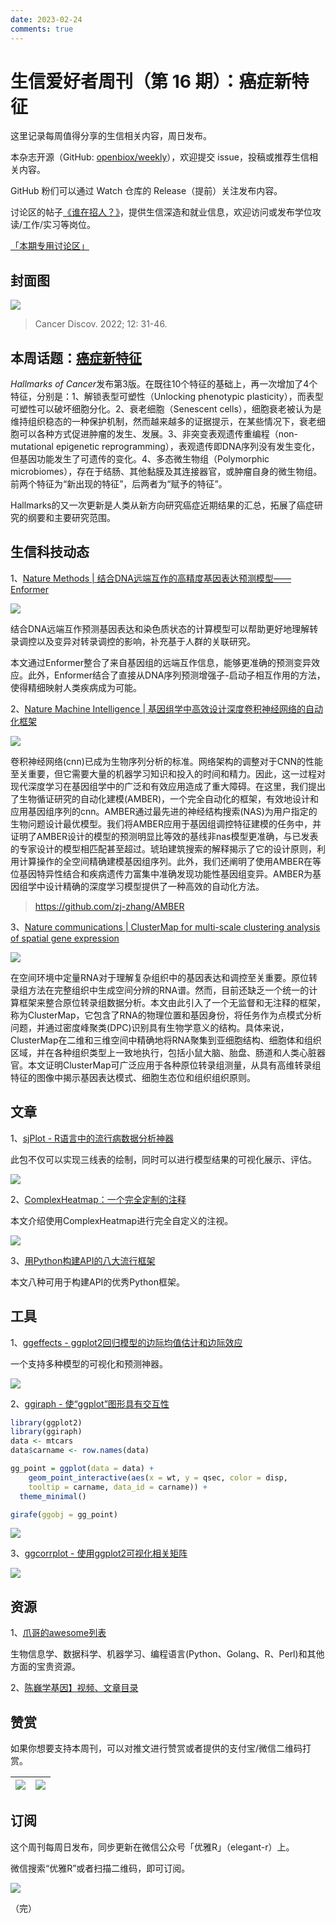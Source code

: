 ```yaml
---
date: 2023-02-24
comments: true
---
```


# 生信爱好者周刊（第 16 期）：癌症新特征

这里记录每周值得分享的生信相关内容，周日发布。

本杂志开源（GitHub: [openbiox/weekly](https://github.com/openbiox/weekly)），欢迎提交 issue，投稿或推荐生信相关内容。

GitHub 粉们可以通过 Watch 仓库的 Release（提前）关注发布内容。

讨论区的帖子[《谁在招人？》](https://github.com/openbiox/weekly/issues/2)，提供生信深造和就业信息，欢迎访问或发布学位攻读/工作/实习等岗位。

[「本期专用讨论区」](https://github.com/openbiox/weekly/issues/428)

## 封面图


![](https://gitee.com/ShixiangWang/ImageCollection/raw/master/2022-1-16/1642323259179-image.png)

> Cancer Discov. 2022; 12: 31-46. 

## 本周话题：[癌症新特征](https://mp.weixin.qq.com/s/mpxVT3BdL8Xr3nJxxGA05w)

*Hallmarks of Cancer*发布第3版。在既往10个特征的基础上，再一次增加了4个特征，分别是：1、解锁表型可塑性（Unlocking phenotypic plasticity），而表型可塑性可以破坏细胞分化。2、衰老细胞（Senescent cells），细胞衰老被认为是维持组织稳态的一种保护机制，然而越来越多的证据提示，在某些情况下，衰老细胞可以各种方式促进肿瘤的发生、发展。3、非突变表观遗传重编程（non-mutational epigenetic reprogramming），表观遗传即DNA序列没有发生变化，但基因功能发生了可遗传的变化。4、多态微生物组（Polymorphic microbiomes），存在于结肠、其他黏膜及其连接器官，或肿瘤自身的微生物组。前两个特征为“新出现的特征”，后两者为“赋予的特征”。

Hallmarks的又一次更新是人类从新方向研究癌症近期结果的汇总，拓展了癌症研究的纲要和主要研究范围。

## 生信科技动态

1、[Nature Methods | 结合DNA远端互作的高精度基因表达预测模型——Enformer](https://mp.weixin.qq.com/s/6SAQ9zFJpDFDz7HvUqoAVw)


![](https://gitee.com/ShixiangWang/ImageCollection/raw/master/2022-1-16/1642323805924-image.png)

结合DNA远端互作预测基因表达和染色质状态的计算模型可以帮助更好地理解转录调控以及变异对转录调控的影响，补充基于人群的关联研究。

本文通过Enformer整合了来自基因组的远端互作信息，能够更准确的预测变异效应。此外，Enformer结合了直接从DNA序列预测增强子-启动子相互作用的方法，使得精细映射人类疾病成为可能。

2、[Nature Machine Intelligence | 基因组学中高效设计深度卷积神经网络的自动化框架](https://www.nature.com/articles/s42256-021-00316-z)


![](https://gitee.com/ShixiangWang/ImageCollection/raw/master/2022-1-16/1642324243811-image.png)


卷积神经网络(cnn)已成为生物序列分析的标准。网络架构的调整对于CNN的性能至关重要，但它需要大量的机器学习知识和投入的时间和精力。因此，这一过程对现代深度学习在基因组学中的广泛和有效应用造成了重大障碍。在这里，我们提出了生物循证研究的自动化建模(AMBER)，一个完全自动化的框架，有效地设计和应用基因组序列的cnn。AMBER通过最先进的神经结构搜索(NAS)为用户指定的生物问题设计最优模型。我们将AMBER应用于基因组调控特征建模的任务中，并证明了AMBER设计的模型的预测明显比等效的基线非nas模型更准确，与已发表的专家设计的模型相匹配甚至超过。琥珀建筑搜索的解释揭示了它的设计原则，利用计算操作的全空间精确建模基因组序列。此外，我们还阐明了使用AMBER在等位基因特异性结合和疾病遗传力富集中准确发现功能性基因组变异。AMBER为基因组学中设计精确的深度学习模型提供了一种高效的自动化方法。

> <https://github.com/zj-zhang/AMBER>

3、[Nature communications | ClusterMap for multi-scale clustering analysis of spatial gene expression](https://mp.weixin.qq.com/s/__xhmsBsHtwWbP2xKuIM5g)


![](https://gitee.com/ShixiangWang/ImageCollection/raw/master/2022-1-16/1642324420220-image.png)


在空间环境中定量RNA对于理解复杂组织中的基因表达和调控至关重要。原位转录组方法在完整组织中生成空间分辨的RNA谱。然而，目前还缺乏一个统一的计算框架来整合原位转录组数据分析。本文由此引入了一个无监督和无注释的框架，称为ClusterMap，它包含了RNA的物理位置和基因身份，将任务作为点模式分析问题，并通过密度峰聚类(DPC)识别具有生物学意义的结构。具体来说，ClusterMap在二维和三维空间中精确地将RNA聚集到亚细胞结构、细胞体和组织区域，并在各种组织类型上一致地执行，包括小鼠大脑、胎盘、肠道和人类心脏器官。本文证明ClusterMap可广泛应用于各种原位转录组测量，从具有高维转录组特征的图像中揭示基因表达模式、细胞生态位和组织组织原则。



## 文章

1、[sjPlot - R语言中的流行病数据分析神器](https://mp.weixin.qq.com/s/Ob1mkxMfyfhIt1OlEFIUzA)

此包不仅可以实现三线表的绘制，同时可以进行模型结果的可视化展示、评估。

![](https://gitee.com/ShixiangWang/ImageCollection/raw/master/2022-1-16/1642324693006-image.png)

2、[ComplexHeatmap：一个完全定制的注释](https://jokergoo.github.io/2021/10/17/a-completely-customized-annotation/)

本文介绍使用ComplexHeatmap进行完全自定义的注视。


![](https://gitee.com/ShixiangWang/ImageCollection/raw/master/2022-1-16/1642324810974-image.png)

3、[用Python构建API的八大流行框架](https://mp.weixin.qq.com/s/_xxoii0eqOHYziXQ7Q6P2Q)

本文八种可用于构建API的优秀Python框架。


## 工具

1、[ggeffects - ggplot2回归模型的边际均值估计和边际效应](https://github.com/strengejacke/ggeffects)

一个支持多种模型的可视化和预测神器。

![](https://gitee.com/ShixiangWang/ImageCollection/raw/master/2022-1-16/1642324978787-image.png)


2、[ggiraph - 使“ggplot”图形具有交互性](https://github.com/davidgohel/ggiraph)


```r
library(ggplot2)
library(ggiraph)
data <- mtcars
data$carname <- row.names(data)

gg_point = ggplot(data = data) +
    geom_point_interactive(aes(x = wt, y = qsec, color = disp,
    tooltip = carname, data_id = carname)) + 
  theme_minimal()

girafe(ggobj = gg_point)
```

![](https://gitee.com/ShixiangWang/ImageCollection/raw/master/2022-1-16/1642325086319-image.png)

3、[ggcorrplot - 使用ggplot2可视化相关矩阵](https://github.com/kassambara/ggcorrplot)


![](https://gitee.com/ShixiangWang/ImageCollection/raw/master/2022-1-16/1642325206460-image.png)



## 资源

1、[爪哥的awesome列表](https://github.com/shenwei356/awesome)

生物信息学、数据科学、机器学习、编程语言(Python、Golang、R、Perl)和其他方面的宝贵资源。

2、[陈巍学基因】视频、文章目录](https://mp.weixin.qq.com/s/-ZfP5utoY52iJwq6y44eFg)

## 赞赏

如果你想要支持本周刊，可以对推文进行赞赏或者提供的支付宝/微信二维码打赏。

| ![](https://gitee.com/ShixiangWang/ImageCollection/raw/master/png/202109171440597.jpg) | ![](https://gitee.com/ShixiangWang/ImageCollection/raw/master/png/202109171440452.jpg) |
| ------------------------------------------------------------ | ------------------------------------------------------------ |

## 订阅

这个周刊每周日发布，同步更新在微信公众号「优雅R」（elegant-r）上。

微信搜索“优雅R”或者扫描二维码，即可订阅。

![](https://gitee.com/ShixiangWang/ImageCollection/raw/master/png/202109101438292.jpg)

（完）

